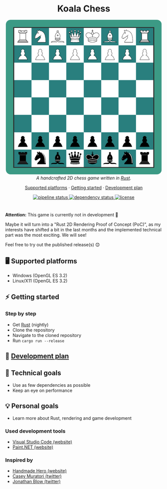 <h1 align="center">Koala Chess</h1>
<p align="center">
  <img src="./assets/koala_chess.png" width="500" />
  <br>
  <i>A handcrafted 2D chess game written in <a href="https://www.rust-lang.org">Rust</a>.</i>
</p>

<p align="center">
  <a href="#desktop_computer-supported-platforms">Supported platforms</a>
  ·
  <a href="#zap-getting-started">Getting started</a>
  ·
  <a href="https://github.com/Oliver-Piorun/koala_chess/projects/2">Development plan</a>
</p>

<p align="center">
  <a href="https://github.com/Oliver-Piorun/koala_chess/actions/workflows/pipeline.yml">
    <img src="https://github.com/Oliver-Piorun/koala_chess/actions/workflows/pipeline.yml/badge.svg" alt="pipeline status" />
  </a>
  <a href="https://deps.rs/repo/github/oliver-piorun/koala_chess">
    <img src="https://deps.rs/repo/github/oliver-piorun/koala_chess/status.svg" alt="dependency status" />
  </a>
  <a href="https://github.com/Oliver-Piorun/koala_chess/blob/master/LICENSE">
    <img src="https://img.shields.io/badge/license-MIT-blue.svg" alt="license" />
  </a>
</p>

#

**Attention:** This game is currently not in development :construction:

Maybe it will turn into a "Rust 2D Rendering Proof of Concept (PoC)", as my interests have shifted a bit in the last months and the implemented technical part was the most exciting. We will see!

Feel free to try out the published release(s) :blush:

## :desktop_computer: Supported platforms

- Windows (OpenGL ES 3.2)
- Linux/X11 (OpenGL ES 3.2)

## :zap: Getting started

### Step by step

- Get [Rust](https://www.rust-lang.org/tools/install) (nightly)
- Clone the repository
- Navigate to the cloned repository
- Run `cargo run --release`

## :memo: [Development plan](https://github.com/Oliver-Piorun/koala_chess/projects/2)

## :wrench: Technical goals

- Use as few dependencies as possible
- Keep an eye on performance

## :bulb: Personal goals

- Learn more about Rust, rendering and game development

### Used development tools

- [Visual Studio Code (website)](https://code.visualstudio.com)
- [Paint.NET (website)](https://www.getpaint.net)

### Inspired by

- [Handmade Hero (website)](https://handmadehero.org)
- [Casey Muratori (twitter)](https://x.com/cmuratori)
- [Jonathan Blow (twitter)](https://x.com/jonathan_blow)
